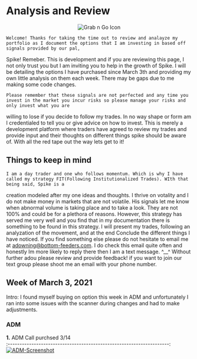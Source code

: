 <!-- mdformat off(GitHub header) -->
Analysis and Review 
======
<!-- mdformat on -->
<p align="center">
  <img src="https://s3-us-west-1.amazonaws.com/storage-platform.cloud.appcelerator.com/pUWKoLkaVjoozttRq2KmEKV96SDzeidL/photos/20/08/57974cd0e46da10a78009a4b/final_original.jpg" alt="Grab n Go Icon" />
</p>


    Welcome! Thanks for taking the time out to review and analayze my portfolio as I document the options that I am investing in based off signals provided by our pal, 
  Spike! Remeber. This is development and if you are reviewing this page, I not only trust you but I am inviting you to help in the growth of Spike. I will be detailing the options I have purchased since March 3th and providing my own little analysis on them each week. There may be gaps due to me making some code changes. 

    Please remember that these signals are not perfected and any time you invest in the market you incur risks so please manage your risks and only invest what you are
  willing to lose if you decide to follow my trades. In no way shape or form am I credentialed to tell you or give advice on how to invest. This is merely a 
  development platform where traders have agreed to review my trades and provide input and their thoughts on different things spike should be aware of. With all the 
  red tape out the way lets get to it!
  
## Things to keep in mind
    I am a day trader and one who follows momentum. Which is why I have called my strategy FIT(Following Institutionalized Trades). WIth that being said, Spike is a 
   creation modeled after my one ideas and thoughts. I thrive on votality and I do not make money in markets that are not volatile.  His signals let me know when 
   abnormal volume is taking place and to take a look. They are not 100% and could be for a plethora of reasons. However, this strategy has served me very well and 
   you find that in my documentation there is something to be found in this strategy. I will present my trades, following an analyzation of the movement, and at the
    end Conclude the different things I have noticed. If you find something else please do not hesitate to email me at adowning@bottom-feeders.com. I do check this 
    email quite often and honestly Im more likely to reply there then I am a text message. ^__^ Without further adou please review and provide feedback! if you want to join our text group please shoot me an email with your phone number. 

## Week of March 3, 2021 
Intro: I found myself buying on option this week in ADM and unfortunately I ran into some issues with the scanner during changes and had to make adjustments. 

###	ADM  
**1.**	ADM Call purchsed 3/14                               
:--------------------------------------------------------------------:
<a href="https://ibb.co/1ZcHrMv"><img src="https://i.ibb.co/qB6bNCy/ADM-Screenshot.png" alt="ADM-Screenshot" border="0"></a>

 


